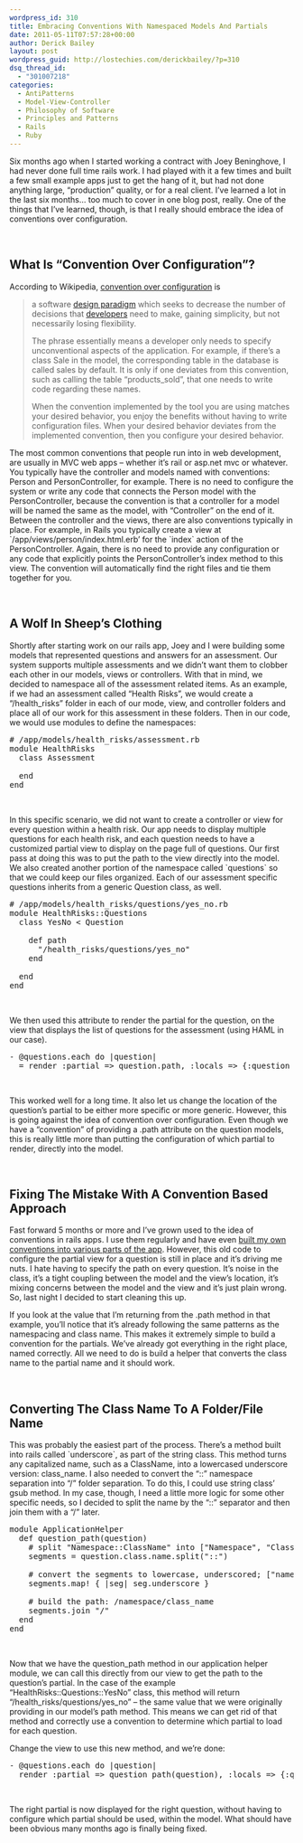 ```yaml
---
wordpress_id: 310
title: Embracing Conventions With Namespaced Models And Partials
date: 2011-05-11T07:57:28+00:00
author: Derick Bailey
layout: post
wordpress_guid: http://lostechies.com/derickbailey/?p=310
dsq_thread_id:
  - "301007218"
categories:
  - AntiPatterns
  - Model-View-Controller
  - Philosophy of Software
  - Principles and Patterns
  - Rails
  - Ruby
---
```

Six months ago when I started working a contract with Joey Beninghove, I had never done full time rails work. I had played with it a few times and built a few small example apps just to get the hang of it, but had not done anything large, &#8220;production&#8221; quality, or for a real client. I&#8217;ve learned a lot in the last six months&#8230; too much to cover in one blog post, really. One of the things that I&#8217;ve learned, though, is that I really should embrace the idea of conventions over configuration.

 

## What Is &#8220;Convention Over Configuration&#8221;?

According to Wikipedia, [convention over configuration](http://en.wikipedia.org/wiki/Convention_over_configuration) is

> a software [design paradigm](http://en.wikipedia.org/wiki/Design_paradigm "Design paradigm") which seeks to decrease the number of decisions that [developers](http://en.wikipedia.org/wiki/Software_developer "Software developer") need to make, gaining simplicity, but not necessarily losing flexibility.
> 
> The phrase essentially means a developer only needs to specify unconventional aspects of the application. For example, if there&#8217;s a class Sale in the model, the corresponding table in the database is called sales by default. It is only if one deviates from this convention, such as calling the table &#8220;products_sold&#8221;, that one needs to write code regarding these names.
> 
> When the convention implemented by the tool you are using matches your desired behavior, you enjoy the benefits without having to write configuration files. When your desired behavior deviates from the implemented convention, then you configure your desired behavior.

The most common conventions that people run into in web development, are usually in MVC web apps &#8211; whether it&#8217;s rail or asp.net mvc or whatever. You typically have the controller and models named with conventions: Person and PersonController, for example. There is no need to configure the system or write any code that connects the Person model with the PersonController, because the convention is that a controller for a model will be named the same as the model, with &#8220;Controller&#8221; on the end of it. Between the controller and the views, there are also conventions typically in place. For example, in Rails you typically create a view at \`/app/views/person/index.html.erb&#8217; for the \`index\` action of the PersonController. Again, there is no need to provide any configuration or any code that explicitly points the PersonController&#8217;s index method to this view. The convention will automatically find the right files and tie them together for you.

 

## A Wolf In Sheep&#8217;s Clothing

Shortly after starting work on our rails app, Joey and I were building some models that represented questions and answers for an assessment. Our system supports multiple assessments and we didn&#8217;t want them to clobber each other in our models, views or controllers. With that in mind, we decided to namespace all of the assessment related items. As an example, if we had an assessment called &#8220;Health Risks&#8221;, we would create a &#8220;/health_risks&#8221; folder in each of our mode, view, and controller folders and place all of our work for this assessment in these folders. Then in our code, we would use modules to define the namespaces:

<pre># /app/models/health_risks/assessment.rb
module HealthRisks
  class Assessment

  end
end
</pre>

 

In this specific scenario, we did not want to create a controller or view for every question within a health risk. Our app needs to display multiple questions for each health risk, and each question needs to have a customized partial view to display on the page full of questions. Our first pass at doing this was to put the path to the view directly into the model. We also created another portion of the namespace called \`questions\` so that we could keep our files organized. Each of our assessment specific questions inherits from a generic Question class, as well.

<pre># /app/models/health_risks/questions/yes_no.rb
module HealthRisks::Questions
  class YesNo &lt; Question

    def path
      "/health_risks/questions/yes_no"
    end

  end
end
</pre>

 

We then used this attribute to render the partial for the question, on the view that displays the list of questions for the assessment (using HAML in our case).

<pre>- @questions.each do |question|
  = render :partial =&gt; question.path, :locals =&gt; {:question =&gt; question}
</pre>

 

This worked well for a long time. It also let us change the location of the question&#8217;s partial to be either more specific or more generic. However, this is going against the idea of convention over configuration. Even though we have a &#8220;convention&#8221; of providing a .path attribute on the question models, this is really little more than putting the configuration of which partial to render, directly into the model.

 

## Fixing The Mistake With A Convention Based Approach

Fast forward 5 months or more and I&#8217;ve grown used to the idea of conventions in rails apps. I use them regularly and have even [built my own conventions into various parts of the app](http://lostechies.com/derickbailey/2011/04/12/cleaning-up-rails-helper-methods-with-a-helper-class-good-idea-bad-idea-or-meh/). However, this old code to configure the partial view for a question is still in place and it&#8217;s driving me nuts. I hate having to specify the path on every question. It&#8217;s noise in the class, it&#8217;s a tight coupling between the model and the view&#8217;s location, it&#8217;s mixing concerns between the model and the view and it&#8217;s just plain wrong. So, last night I decided to start cleaning this up.

If you look at the value that I&#8217;m returning from the .path method in that example, you&#8217;ll notice that it&#8217;s already following the same patterns as the namespacing and class name. This makes it extremely simple to build a convention for the partials. We&#8217;ve already got everything in the right place, named correctly. All we need to do is build a helper that converts the class name to the partial name and it should work.

 

## Converting The Class Name To A Folder/File Name

This was probably the easiest part of the process. There&#8217;s a method built into rails called \`underscore\`, as part of the string class. This method turns any capitalized name, such as a ClassName, into a lowercased underscore version: class_name. I also needed to convert the &#8220;::&#8221; namespace separation into &#8220;/&#8221; folder separation. To do this, I could use string class&#8217; gsub method. In my case, though, I need a little more logic for some other specific needs, so I decided to split the name by the &#8220;::&#8221; separator and then join them with a &#8220;/&#8221; later.

<pre>module ApplicationHelper
  def question_path(question)
    # split "Namespace::ClassName" into ["Namespace", "ClassName"]
    segments = question.class.name.split("::")

    # convert the segments to lowercase, underscored; ["namespace", "class_name"]
    segments.map! { |seg| seg.underscore }

    # build the path: /namespace/class_name
    segments.join "/"
  end
end
</pre>

 

Now that we have the question\_path method in our application helper module, we can call this directly from our view to get the path to the question&#8217;s partial. In the case of the example &#8220;HealthRisks::Questions::YesNo&#8221; class, this method will return &#8220;/health\_risks/questions/yes_no&#8221; &#8211; the same value that we were originally providing in our model&#8217;s path method. This means we can get rid of that method and correctly use a convention to determine which partial to load for each question.

Change the view to use this new method, and we&#8217;re done:

<pre>- @questions.each do |question|
  render :partial =&gt; question_path(question), :locals =&gt; {:question =&gt; question}
</pre>

 

The right partial is now displayed for the right question, without having to configure which partial should be used, within the model. What should have been obvious many months ago is finally being fixed.